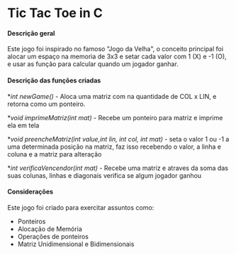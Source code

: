 # Tic Tac Toe in C
#### Descrição geral

Este jogo foi inspirado no famoso "Jogo da Velha", o conceito principal foi alocar um espaço na memoria de 3x3 e setar cada valor com 1 (X) e -1 (O), e usar as função para calcular quando um jogador ganhar.



#### Descrição das funções criadas

**int *newGame()** - Aloca uma matriz com na quantidade de COL x LIN, e retorna como um ponteiro.

**void imprimeMatriz(int *mat)** - Recebe um ponteiro para matriz e imprime ela em tela

**void preencheMatriz(int value,int lin, int col, int *mat)** - seta o valor 1 ou -1 a uma determinada posição na matriz, faz isso recebendo o valor, a linha e coluna e a matriz para alteração

**int verificaVencendor(int *mat)** - Recebe uma matriz e atraves da soma das suas colunas, linhas e diagonais verifica se algum jogador ganhou



#### Considerações

Este jogo foi criado para exercitar assuntos como:

- Ponteiros
- Alocação de Memória
- Operações de ponteiros
- Matriz Unidimensional e Bidimensionais
